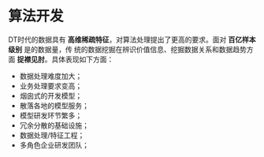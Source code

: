 算法开发
===================================================================================
DT时代的数据具有 **高维稀疏特征**，对算法处理提出了更高的要求。面对 **百亿样本级别** 是的数据量，传
统的数据挖掘在辨识价值信息、挖掘数据关系和数据趋势方面 **捉襟见肘**。具体表现如下方面：
+ 数据处理难度加大；
+ 业务处理要求变高；
+ 烟囱式的开发模型；
+ 散落各地的模型服务；
+ 模型研发环节繁多；
+ 冗余分散的基础设施；
+ 数据处理/特征工程；
+ 多角色企业研发团队；


